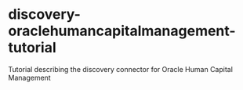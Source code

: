 # discovery-oraclehumancapitalmanagement-tutorial
Tutorial describing the discovery connector for Oracle Human Capital Management
